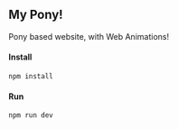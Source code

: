 My Pony!
--------

Pony based website, with Web Animations!

#### Install

`npm install`

#### Run

`npm run dev`
